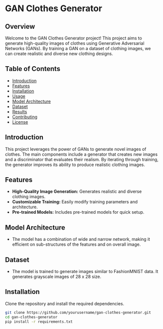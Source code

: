 # GAN Clothes Generator


## Overview

Welcome to the GAN Clothes Generator project! This project aims to generate high-quality images of clothes using Generative Adversarial Networks (GANs). By training a GAN on a dataset of clothing images, we can create realistic and diverse new clothing designs.

## Table of Contents

- [Introduction](#introduction)
- [Features](#features)
- [Installation](#installation)
- [Usage](#usage)
- [Model Architecture](#model-architecture)
- [Dataset](#dataset)
- [Results](#results)
- [Contributing](#contributing)
- [License](#license)

## Introduction

This project leverages the power of GANs to generate novel images of clothes. The main components include a generator that creates new images and a discriminator that evaluates their realism. By iterating through training, the generator improves its ability to produce realistic clothing images.

## Features

- **High-Quality Image Generation:** Generates realistic and diverse clothing images.
- **Customizable Training:** Easily modify training parameters and architecture.
- **Pre-trained Models:** Includes pre-trained models for quick setup.

## Model Architecture

- The model has a combination of wide and narrow network, making it efficient on sub-structures of the features and on overall image.

## Dataset

- The model is trained to generate images similar to FashionMNIST data. It generates grayscale images of 28 x 28  size.


## Installation

Clone the repository and install the required dependencies.

```bash
git clone https://github.com/yourusername/gan-clothes-generator.git
cd gan-clothes-generator
pip install -r requirements.txt

